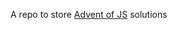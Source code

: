 A repo to store [Advent of JS](https://store.selfteach.me/view/courses/d2550633-b921-4971-8371-ff53ea196d05/1099426-welcome/3310241-tips-for-getting-started) solutions
